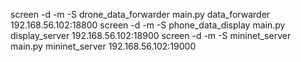 screen -d -m -S drone_data_forwarder main.py data_forwarder 192.168.56.102:18800
screen -d -m -S phone_data_display main.py display_server 192.168.56.102:18900
screen -d -m -S mininet_server main.py mininet_server 192.168.56.102:19000
